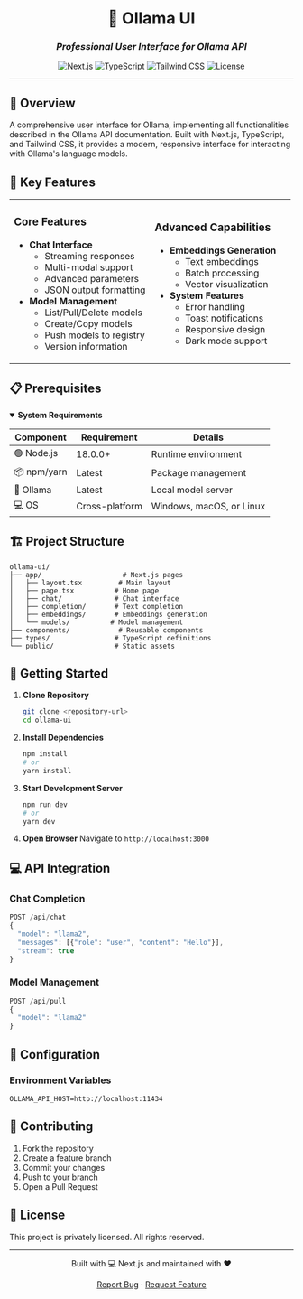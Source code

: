 <div align="center">

# 🤖 Ollama UI
### *Professional User Interface for Ollama API*

[![Next.js](https://img.shields.io/badge/next.js-14.0.0-black.svg)](https://nextjs.org)
[![TypeScript](https://img.shields.io/badge/typescript-5.0.0-blue.svg)](https://www.typescriptlang.org)
[![Tailwind CSS](https://img.shields.io/badge/tailwindcss-3.0.0-38bdf8.svg)](https://tailwindcss.com)
[![License](https://img.shields.io/badge/license-MIT-blue.svg)](LICENSE)

</div>

---

## 📖 Overview
A comprehensive user interface for Ollama, implementing all functionalities described in the Ollama API documentation. Built with Next.js, TypeScript, and Tailwind CSS, it provides a modern, responsive interface for interacting with Ollama's language models.

## 🎯 Key Features

<table>
<tr>
<td width="50%">

### Core Features
- **Chat Interface**
  - Streaming responses
  - Multi-modal support
  - Advanced parameters
  - JSON output formatting
- **Model Management**
  - List/Pull/Delete models
  - Create/Copy models
  - Push models to registry
  - Version information

</td>
<td width="50%">

### Advanced Capabilities
- **Embeddings Generation**
  - Text embeddings
  - Batch processing
  - Vector visualization
- **System Features**
  - Error handling
  - Toast notifications
  - Responsive design
  - Dark mode support

</td>
</tr>
</table>

## 📋 Prerequisites

<details open>
<summary><strong>System Requirements</strong></summary>

| Component | Requirement | Details |
|-----------|-------------|----------|
| 🟢 Node.js | 18.0.0+ | Runtime environment |
| 📦 npm/yarn | Latest | Package management |
| 🤖 Ollama | Latest | Local model server |
| 💻 OS | Cross-platform | Windows, macOS, or Linux |

</details>

## 🏗 Project Structure

```
ollama-ui/
├── app/                    # Next.js pages
│   ├── layout.tsx         # Main layout
│   ├── page.tsx          # Home page
│   ├── chat/             # Chat interface
│   ├── completion/       # Text completion
│   ├── embeddings/       # Embeddings generation
│   └── models/          # Model management
├── components/            # Reusable components
├── types/                # TypeScript definitions
└── public/               # Static assets
```

## 🚀 Getting Started

1. **Clone Repository**
   ```bash
   git clone <repository-url>
   cd ollama-ui
   ```

2. **Install Dependencies**
   ```bash
   npm install
   # or
   yarn install
   ```

3. **Start Development Server**
   ```bash
   npm run dev
   # or
   yarn dev
   ```

4. **Open Browser**
   Navigate to `http://localhost:3000`

## 💻 API Integration

### Chat Completion
```typescript
POST /api/chat
{
  "model": "llama2",
  "messages": [{"role": "user", "content": "Hello"}],
  "stream": true
}
```

### Model Management
```typescript
POST /api/pull
{
  "model": "llama2"
}
```

## 🔧 Configuration

### Environment Variables
```env
OLLAMA_API_HOST=http://localhost:11434
```

## 🤝 Contributing

1. Fork the repository
2. Create a feature branch
3. Commit your changes
4. Push to your branch
5. Open a Pull Request

## 📄 License

This project is privately licensed. All rights reserved.

---

<div align="center">

Built with 💻 Next.js and maintained with ❤️

[Report Bug](https://github.com/username/ollama-ui/issues) · [Request Feature](https://github.com/username/ollama-ui/issues)

</div>

